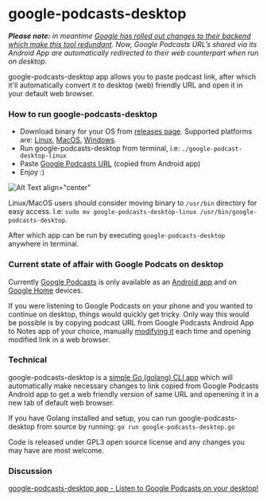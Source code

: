 # google-podcasts-desktop

***Please note:** in meantime [Google has rolled out changes to their backend which make this tool redundant](https://github.com/AdnanHodzic/google-podcasts-desktop/issues/1). Now, Google Podcasts URL’s shared via its Android App are automatically redirected to their web counterpart when run on desktop.*

google-podcasts-desktop app allows you to paste podcast link, after which it'll automatically convert it to desktop (web) friendly URL and open it in your default web browser. 

### How to run google-podcasts-desktop

* Download binary for your OS from [releases page](https://github.com/AdnanHodzic/google-podcasts-web-url/releases). Supported platforms are: [Linux](https://github.com/AdnanHodzic/google-podcasts-desktop/releases/download/0.2/google-podcasts-desktop-linux), [MacOS](https://github.com/AdnanHodzic/google-podcasts-desktop/releases/download/0.2/google-podcasts-desktop-mac), [Windows](https://github.com/AdnanHodzic/google-podcasts-desktop/releases/download/0.2/google-podcasts-desktop.exe).
* Run google-podcasts-desktop from terminal, i.e: 
`./google-podcast-desktop-linux`
* Paste [Google Podcasts URL](https://www.google.com/podcasts?feed=aHR0cDovL2pvZXJvZ2FuZXhwLmpvZXJvZ2FuLmxpYnN5bnByby5jb20vcnNz&episode=N2U0ZTEzZDUyZjE4NDNlYzkxNDhkZDhhZTgzYTI0ODY) (copied from Android app)
* Enjoy :)

![Alt Text align="center"](https://foolcontrol.org/wp-content/uploads/2019/05/google-podcast-desktop-screencast-3.gif)

Linux/MacOS users should consider moving binary to `/usr/bin` directory for easy access. 
I.e: `sudo mv google-podcasts-desktop-linux /usr/bin/google-podcasts-desktop`.

After which app can be run by executing `google-podcasts-desktop` anywhere in terminal.

### Current state of affair with Google Podcats on desktop

Currently [Google Podcasts](https://podcasts.google.com/about) is only available as an [Android app](https://play.google.com/store/apps/details?id=com.google.android.apps.podcasts) and on [Google Home](https://store.google.com/gb/product/google_home) devices.

If you were listening to Google Podcasts on your phone and you wanted to continue on desktop, things would quickly get tricky. Only way this would be possible is by copying podcast URL from Google Podcasts Android App to Notes app of your choice, manually [modifying it](https://9to5google.com/2019/03/20/google-podcasts-desktop-web-app/) each time and opening modified link in a web browser.

### Technical

google-podcasts-desktop is a [simple Go (golang) CLI app](https://github.com/AdnanHodzic/google-podcasts-desktop/blob/master/google-podcasts-desktop.go) which will automatically make necessary changes to link copied from Google Podcasts Android app to get a web friendly version of same URL and openening it in a new tab of default web browser.

If you have Golang installed and setup, you can run google-podcasts-desktop from source by running:
`go run google-podcasts-desktop.go`

Code is released under GPL3 open source license and any changes you may have are most welcome.

### Discussion

[google-podcasts-desktop app - Listen to Google Podcasts on your desktop!](https://foolcontrol.org/?p=3095)
